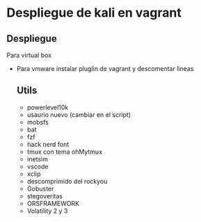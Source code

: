 # Despliegue de kali en vagrant #
## Despliegue #
Para virtual box 
- Para vmware instalar pluglin de vagrant y descomentar lineas
  ## Utils ##
  - powerlevel10k
  - usaurio nuevo (cambiar en el script)
  - mobsfs 
  - bat
  - fzf
  - hack nerd font
  - tmux con tema ohMytmux 
  - inetsim
  - vscode
  - xclip
  - descomprimido del rockyou
  - Gobuster
  - stegoveritas
  - ORSFRAMEWORK
  - Volatility 2 y 3